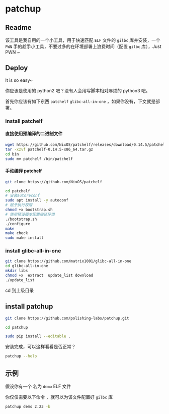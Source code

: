 # patchup

## Readme

该工具是我自用的一个小工具，用于快速匹配 `ELF` 文件的 `gilbc` 库并安装，一个 `PWN` 手的趁手小工具，不要过多的在环境部署上浪费时间（配置 `gilbc` 库），Just PWN ~

## Deploy

It is so easy~

你应该是使用的 python2 吧？没有人会用写脚本相对麻烦的 python3 吧。

首先你应该有如下东西 `patchelf`   `glibc-all-in-one` ，如果你没有，下文就是部署。

### install patchelf

#### 直接使用预编译的二进制文件

```bash
wget https://github.com/NixOS/patchelf/releases/download/0.14.5/patchelf-0.14.5-x86_64.tar.gz
tar -xzvf patchelf-0.14.5-x86_64.tar.gz
cd bin
sudo mv patchelf /bin/patchelf
```

#### 手动编译 patchelf

```bash
git clone https://github.com/NixOS/patchelf

cd patchelf
# 安装autoreconf
sudo apt install -y autoconf
# 赋予执行权限
chmod +x bootstrap.sh
# 使用预设脚本配置编译环境
./bootstrap.sh
./configure
make
make check
sudo make install
```



### install glibc-all-in-one

```bash
git clone https://github.com/matrix1001/glibc-all-in-one
cd glibc-all-in-one
mkdir libs
chmod +x  extract  update_list download
./update_list
```

cd 到上级目录

## install patchup

```bash
git clone https://github.com/polishing-labs/patchup.git

cd patchup

sudo pip install --editable .

```

安装完成，可以这样看看是否正常？

```bash
patchup --help
```



## 示例

假设你有一个 名为 `demo`  ELF 文件

你仅仅需要以下命令 ，就可以为该文件配置好 `gilbc` 库

```bash
patchup demo 2.23 -b
```

